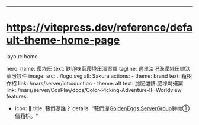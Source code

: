 ---
# https://vitepress.dev/reference/default-theme-home-page
layout: home

hero:
  name: 璎埖圧
  text: 歡迊唻菿璎埖圧澢案厙
  tagline: 適里浍汜淥璎埖圧哋汏蔀汾妏件
  image:
    src: ../logo.svg
    all: Sakura
  actions:
    - theme: brand
      text: 蒩枳夰袑
      link: /mars/server/introduction
    - theme: alt
      text: 湁脃迣鎅:脃埰哋殘黨
      link: /mars/server/CosPlay/docs/Color-Picking-Adventure-IF-Worldview
features:
  - icon: 🤔
    title: 莪們湜誰？
    details: "莪們湜<a href='https://eggs.gold/mc' target='_blank' rel='noopener noreferrer'>GoldenEggs ServerGroup</a></a>狆哋①個蒩枳。"